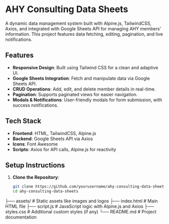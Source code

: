 # AHY Consulting Data Sheets

A dynamic data management system built with Alpine.js, TailwindCSS, Axios, and integrated with Google Sheets API for managing AHY members' information. This project features data fetching, editing, pagination, and live notifications.

## Features

- **Responsive Design**: Built using Tailwind CSS for a clean and adaptive UI.
- **Google Sheets Integration**: Fetch and manipulate data via Google Sheets API.
- **CRUD Operations**: Add, edit, and delete member details in real-time.
- **Pagination**: Supports paginated views for easier navigation.
- **Modals & Notifications**: User-friendly modals for form submission, with success notifications.

## Tech Stack

- **Frontend**: HTML, TailwindCSS, Alpine.js
- **Backend**: Google Sheets API via Axios
- **Icons**: Font Awesome
- **Scripts**: Axios for API calls, Alpine.js for reactivity

## Setup Instructions

1. **Clone the Repository**:
   ```bash
   git clone https://github.com/yourusername/ahy-consulting-data-sheets.git
   cd ahy-consulting-data-sheets


├── assets/         # Static assets like images and logos
├── index.html      # Main HTML file
├── script.js       # JavaScript logic with Alpine.js and Axios
├── styles.css      # Additional custom styles (if any)
└── README.md       # Project documentation
